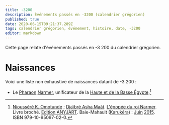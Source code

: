 ```yaml
---
title: -3200
description: Événements passés en -3200 (calendrier grégorien)
published: true
date: 2020-06-15T09:21:37.289Z
tags: calendrier grégorien, événement, histoire, date, -3200
editor: markdown
---
```


Cette page relate d'événements passés en -3 200 du calendrier grégorien.

# Naissances
Voici une liste non exhaustive de naissances datant de -3 200 :
* Le [Pharaon](/personnalite/titre/per-aat) [Narmer](/personnalite/homme/noble/souverain/pharaon/afrique/nord-est/kmt/narmer), unificateur de la [Haute et de la Basse Égypte](/personnalite/homme/noble/souverain/pharaon/afrique/nord-est/kmt/narmer#lunification-de-la-haute-et-de-la-basse-egypte).[^1]


[^1]: [Nioussérê K. Omotunde](/personnalite/homme/polymathe/caraibes/midi/departement/karukera/nioussere-kalala-omotunde) ; [Djaïbré Asha Maât](/personnalite/a-classer/djaibre-asha-maat). [L'épopée du roi Narmer](/ouvrage/kemty/l-epopee-du-roi-narmer). Livre broché. [Edition ANYJART](/organisme/a-classer/anyjart). Baie-Mahault ([Karukéra](/geographie/ile/caraibes/midi/karukera)) : [Juin](/histoire/date/calendrier-gregorien/par-mois/juin) [2015](/histoire/date/calendrier-gregorien/par-annee/2015). ISBN 979-10-95097-02-0.